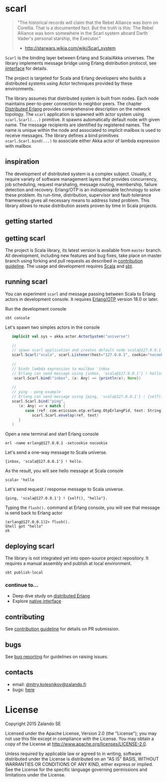 # scarl

> 
> "The historical records will claim that the Rebel Alliance was born on Corellia.
> That is a documented fact. But the truth is this: The Rebel Alliance was born 
> somewhere in the Scarl system aboard Darth Vader's personal starship, the Executor."
>   - http://starwars.wikia.com/wiki/Scarl_system
> 

`Scarl` is the binding layer between Erlang and Scala/Akka universes. The library implements message bridge using Erlang distribution protocol, see [jinterface](http://www.erlang.org/doc/apps/jinterface/jinterface_users_guide.html) for details.

The project is targeted for Scala and Erlang developers who builds a distributed systems using Actor techniques provided by these environments.

The library assumes that distributed system is built from nodes. Each node maintains peer-to-peer 
connection to neighbor peers. The chapter [Distributed Erlang](http://erlang.org/doc/reference_manual/distributed.html) provides comprehensive description on the network topology. The `scarl` application is spawned with actor system using `scarl.Scarl(...)` primitive. It spawns automatically default node with given name. The message recipients are identified by registered names. The name is unique within the node
and associated to implicit mailbox is used to receive messages. The library defines a bind primitives
`scarl.Scarl.bind(...)` to associate either Akka actor of lambda expression with mailbox. 



## inspiration

The development of distributed system is a complex subject. Usually, it require variety of software management layers that provides concurrency, job scheduling, request marshaling, message routing, membership, failure detection and recovery. Erlang/OTP is an indispensable technology to solve these problem. Its run-time, distribution, supervisor and fault-tolerance frameworks gives all necessary means to address listed problem. This library allows to reuse distribution assets proven by time in Scala projects.



## getting started


## getting scarl

The project is Scala library, its latest version is available from `master` branch.  All development, including new features and bug fixes, take place on master branch using forking and pull requests as described in [contribution guideline](docs/contribution.md). The usage and development requires [Scala](http://www.scala-lang.org) and [sbt](http://www.scala-sbt.org). 


## running scarl

You can experiment `scarl` and message passing between Scala to Erlang actors in development console. It requires [Erlang/OTP](http://www.erlang.org/downloads) version 18.0 or later.

Run the development console
```
sbt console
``` 

Let's spawn two simples actors in the console
```scala
   implicit val sys = akka.actor.ActorSystem("universe")
   
   //
   // spawn scarl application and creates default node scala@127.0.0.1
   scarl.Scarl("scala", scarl.Listener(host="127.0.0.1", cookie="nocookie"))
   
   //
   // binds lambda expression to mailbox 'inbox
   // Erlang can send message using {inbox, 'scala@127.0.0.1'} ! hello. 
    scarl.Scarl.bind("inbox", (x: Any) => {println(x); None})
   
   //
   // ping - pong example
   // Erlang can send message using {ping, 'scala@127.0.0.1'} ! {self(), "text"}.
   scarl.Scarl.bind("ping", 
      (x: Any) => x match {
         case (ref: com.ericsson.otp.erlang.OtpErlangPid, text: String) =>
            scarl.Scarl.envelop(ref, text)
      }
   )
```

Open a new terminal and start Erlang console
```
erl -name erlang@127.0.0.1 -setcookie nocookie
```

Let's send a one-way message to Scala universe.
```
{inbox, 'scala@127.0.0.1'} ! hello.
```
As the result, you will see hello message at Scala console  
```
scala> 'hello
```

Let's send request / response message to Scala universe.
```
{ping, 'scala@127.0.0.1'} ! {self(), "hello"}.
```
Typing the `flush().` command at Erlang console, you will see that message is send back to Erlang actor
```
(erlang@127.0.0.1)2> flush().
Shell got "hello"
ok
```


## deploying scarl

The library is not integrated yet into open-source project repository. It requires a manual assembly and publish at local environment.
```
sbt publish-local
```

### continue to...

* Deep dive study on [distributed Erlang](http://erlang.org/doc/reference_manual/distributed.html)
* Explore [native interface](src/main/scala/scarl/Scarl.scala) 



## contributing
See [contribution guideline](doc/contribution.md) for details on PR submission.



## bugs
See [bug reporting](doc/bugs.md) for guidelines on raising issues. 



## contacts

* email: dmitry.kolesnikov@zalando.fi
* bugs: [here](https://github.com/zalando/scarl/issues) 


# License

Copyright 2015 Zalando SE

Licensed under the Apache License, Version 2.0 (the "License"); you may not use this file except in compliance with the License. You may obtain a copy of the License at http://www.apache.org/licenses/LICENSE-2.0.

Unless required by applicable law or agreed to in writing, software distributed under the License is distributed on an "AS IS" BASIS, WITHOUT WARRANTIES OR CONDITIONS OF ANY KIND, either express or implied. See the License for the specific language governing permissions and limitations under the License.
